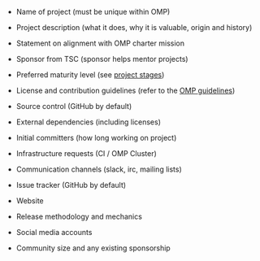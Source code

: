* Name of project (must be unique within OMP)


* Project description (what it does, why it is valuable, origin and history)


* Statement on alignment with OMP charter mission


* Sponsor from TSC (sponsor helps mentor projects)


* Preferred maturity level (see [project stages](../../process/project_stages.md))


* License and contribution guidelines (refer to the [OMP guidelines](contribution_guidelines.md))


* Source control (GitHub by default)


* External dependencies (including licenses)


* Initial committers (how long working on project)


* Infrastructure requests (CI / OMP Cluster)


* Communication channels (slack, irc, mailing lists)


* Issue tracker (GitHub by default)


* Website


* Release methodology and mechanics


* Social media accounts


* Community size and any existing sponsorship
